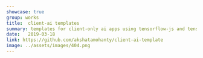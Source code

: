 ```yaml
---
showcase: true
group: works
title:  client-ai templates
summary: templates for client-only ai apps using tensorflow-js and tensorflow-lite
date:   2019-03-18
link: https://github.com/akshatamohanty/client-ai-template
image: ../assets/images/404.png
---
```


